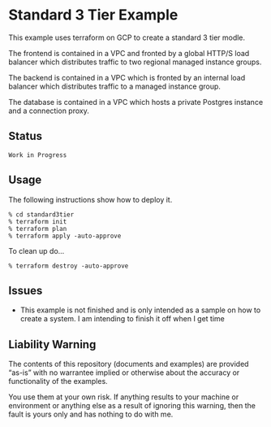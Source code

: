 Standard 3 Tier Example
=======================

This example uses terraform on GCP to create a standard 3 tier modle.

The frontend is contained in a VPC and fronted by a global HTTP/S load balancer which distributes traffic to two regional managed instance groups.

The backend is contained in a VPC which is fronted by an internal load balancer which distributes traffic to a managed instance group.

The database is contained in a VPC which hosts a private Postgres instance and a connection proxy.

Status
------
````
Work in Progress
````
Usage
-----
The following instructions show how to deploy it.

    % cd standard3tier
    % terraform init
    % terraform plan
    % terraform apply -auto-approve

To clean up do...

    % terraform destroy -auto-approve
  
Issues
------
- This example is not finished and is only intended as a sample on how to create a system. I am intending to finish it off when I get time

Liability Warning
-----------------
The contents of this repository (documents and examples) are provided “as-is” with no warrantee implied 
or otherwise about the accuracy or functionality of the examples.

You use them at your own risk. If anything results to your machine or environment or anything else as a 
result of ignoring this warning, then the fault is yours only and has nothing to do with me.
